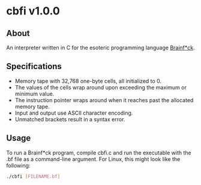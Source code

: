 # cbfi v1.0.0

## About

An interpreter written in C for the esoteric programming language [Brainf*ck](https://en.wikipedia.org/wiki/Brainfuck).

## Specifications

- Memory tape with 32,768 one-byte cells, all initialized to 0.
- The values of the cells wrap around upon exceeding the maximum or minimum value.
- The instruction pointer wraps around when it reaches past the allocated memory tape.
- Input and output use ASCII character encoding.
- Unmatched brackets result in a syntax error.

## Usage

To run a Brainf*ck program, compile cbfi.c and run the executable with the .bf file as a command-line argument. For Linux, this might look like the following:

``` bash
./cbfi [FILENAME.bf]
```
